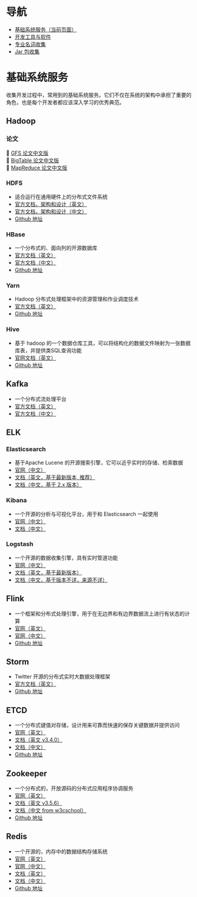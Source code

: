 # 导航

- [基础系统服务（当前页面）](#基础系统服务)
- [开发工具与软件](./software.md)
- [专业名词收集](./Glossary.md)
- [Jar 包收集](./java-package.md)

# 基础系统服务

收集开发过程中，常用到的基础系统服务。它们不仅在系统的架构中承担了重要的角色，也是每个开发者都应该深入学习的优秀典范。

## Hadoop 

### 论文

:orange_book: [GFS 论文中文版](http://blog.bizcloudsoft.com/wp-content/uploads/Google-File-System%E4%B8%AD%E6%96%87%E7%89%88_1.0.pdf)  
:orange_book: [BigTable 论文中文版](http://blog.bizcloudsoft.com/wp-content/uploads/Google-Bigtable%E4%B8%AD%E6%96%87%E7%89%88_1.0.pdf)  
:orange_book: [MapReduce 论文中文版](http://blog.bizcloudsoft.com/wp-content/uploads/Google-MapReduce%E4%B8%AD%E6%96%87%E7%89%88_1.0.pdf)  

### HDFS 

- 适合运行在通用硬件上的分布式文件系统
- [官方文档，架构和设计（英文）](https://hadoop.apache.org/docs/r1.2.1/hdfs_design.html)
- [官方文档，架构和设计（中文）](https://hadoop.apache.org/docs/r1.0.4/cn/hdfs_design.html)
- [Github 地址](https://github.com/apache/hadoop)

### HBase

- 一个分布式的、面向列的开源数据库
- [官方文档（英文）](https://hbase.apache.org/book.html#datamodel)
- [官方文档（中文）](http://abloz.com/hbase/book.html)
- [Github 地址](https://github.com/apache/hbase)

### Yarn

- Hadoop 分布式处理框架中的资源管理和作业调度技术
- [官方文档（英文）](https://hadoop.apache.org/docs/current/hadoop-yarn/hadoop-yarn-site/YARN.html)
- [Github 地址](https://github.com/apache/hadoop)

### Hive

- 基于 hadoop 的一个数据仓库工具，可以将结构化的数据文件映射为一张数据库表，并提供类SQL查询功能
- [官网文档（英文）](http://hive.apache.org)
- [Github 地址](https://github.com/apache/hive)


## Kafka

- 一个分布式流处理平台
- [官方文档（英文）](http://kafka.apache.org)
- [官方文档（中文）](http://kafka.apachecn.org)


## ELK

### Elasticsearch

- 基于Apache Lucene 的开源搜索引擎，它可以近乎实时的存储、检索数据
- [官网（中文）](https://www.elastic.co/cn/products/elasticsearch)
- [文档（英文，基于最新版本, 推荐）](https://www.elastic.co/guide/en/elasticsearch/reference/current/index.html)
- [文档（中文，基于 2.x 版本）](https://www.elastic.co/guide/cn/elasticsearch/guide/current/index.html)

### Kibana

- 一个开源的分析与可视化平台，用于和 Elasticsearch 一起使用
- [官网（中文）](https://www.elastic.co/cn/products/kibana/)
- [文档（中文）](https://www.elastic.co/guide/cn/kibana/current/index.html)

### Logstash

- 一个开源的数据收集引擎，具有实时管道功能
- [官网（中文）](https://www.elastic.co/cn/products/logstash)
- [文档（英文，基于最新版本）](https://www.elastic.co/guide/en/logstash/current/index.html)
- [文档（中文，基于版本不详，来源不详）](https://doc.yonyoucloud.com/doc/logstash-best-practice-cn/index.html)

## Flink

- 一个框架和分布式处理引擎，用于在无边界和有边界数据流上进行有状态的计算
- [官网（英文）](https://flink.apache.org)
- [官网（中文）](https://flink.apache.org/zh/)
- [Github 地址](https://github.com/apache/flink)

## Storm

- Twitter 开源的分布式实时大数据处理框架
- [官方文档（英文）](http://storm.apache.org)
- [Github 地址](https://github.com/apache/storm)

## ETCD

- 一个分布式键值对存储，设计用来可靠而快速的保存关键数据并提供访问
- [官网（英文）](https://etcd.io)
- [文档（英文 v3.4.0）](https://etcd.io/docs/v3.4.0/)
- [文档（中文）](https://doczhcn.gitbook.io/etcd/)
- [Github 地址](https://github.com/etcd-io/etcd)

## Zookeeper

- 一个分布式的，开放源码的分布式应用程序协调服务
- [官网（英文）](https://zookeeper.apache.org)
- [文档（英文 v3.5.6）](https://zookeeper.apache.org/doc/r3.5.6/)
- [文档（中文 from w3cschool）](https://www.w3cschool.cn/zookeeper/zookeeper_overview.html)
- [Github 地址](https://github.com/apache/zookeeper)

## Redis

- 一个开源的，内存中的数据结构存储系统
- [官网（英文）](https://redis.io)
- [官网（中文）](http://www.redis.cn)
- [文档（英文）](https://redis.io/documentation)
- [文档（中文）](http://www.redis.cn/documentation.html)
- [Github 地址](https://github.com/antirez/redis)